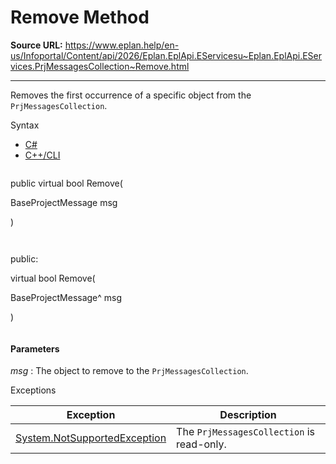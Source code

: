 # Remove Method

**Source URL:** https://www.eplan.help/en-us/Infoportal/Content/api/2026/Eplan.EplApi.EServicesu~Eplan.EplApi.EServices.PrjMessagesCollection~Remove.html

---

Removes the first occurrence of a specific object from the `PrjMessagesCollection`.

Syntax

- [C#](#i-syntax-CS)
- [C++/CLI](#i-syntax-CPP2005)

```
```
public virtual bool Remove( 

   BaseProjectMessage msg

)
```
```

```
```
public:

virtual bool Remove( 

   BaseProjectMessage^ msg

)
```
```

#### Parameters

*msg*
:   The object to remove to the `PrjMessagesCollection`.

Exceptions

| Exception | Description |
| --- | --- |
| [System.NotSupportedException](#) | The `PrjMessagesCollection` is read-only. |

